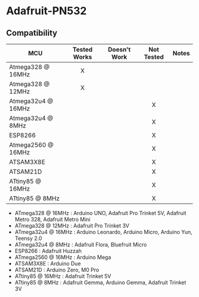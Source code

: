 # Adafruit-PN532
<!-- START COMPATIBILITY TABLE -->

## Compatibility

MCU               | Tested Works | Doesn't Work | Not Tested  | Notes
----------------- | :----------: | :----------: | :---------: | -----
Atmega328 @ 16MHz |      X       |             |            | 
Atmega328 @ 12MHz |      X       |             |            | 
Atmega32u4 @ 16MHz |             |             |     X       | 
Atmega32u4 @ 8MHz |             |             |     X       | 
ESP8266           |             |             |     X       | 
Atmega2560 @ 16MHz |             |             |     X       | 
ATSAM3X8E         |             |             |     X       | 
ATSAM21D          |             |             |     X       | 
ATtiny85 @ 16MHz  |             |             |     X       | 
ATtiny85 @ 8MHz   |             |             |     X       | 

  * ATmega328 @ 16MHz : Arduino UNO, Adafruit Pro Trinket 5V, Adafruit Metro 328, Adafruit Metro Mini
  * ATmega328 @ 12MHz : Adafruit Pro Trinket 3V
  * ATmega32u4 @ 16MHz : Arduino Leonardo, Arduino Micro, Arduino Yun, Teensy 2.0
  * ATmega32u4 @ 8MHz : Adafruit Flora, Bluefruit Micro
  * ESP8266 : Adafruit Huzzah
  * ATmega2560 @ 16MHz : Arduino Mega
  * ATSAM3X8E : Arduino Due
  * ATSAM21D : Arduino Zero, M0 Pro
  * ATtiny85 @ 16MHz : Adafruit Trinket 5V
  * ATtiny85 @ 8MHz : Adafruit Gemma, Arduino Gemma, Adafruit Trinket 3V

<!-- END COMPATIBILITY TABLE -->
